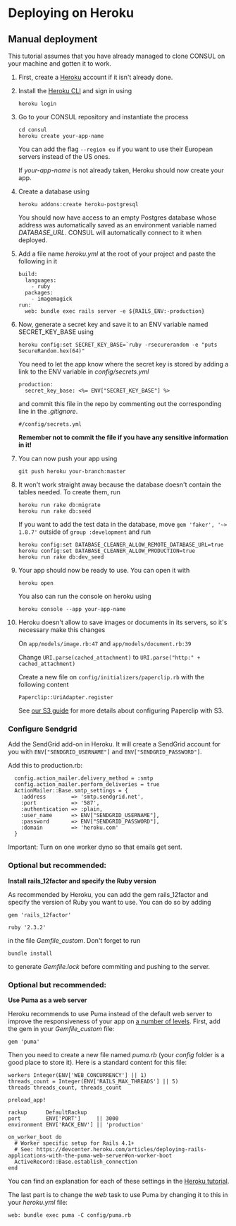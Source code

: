 # Deploying on Heroku

## Manual deployment

This tutorial assumes that you have already managed to clone CONSUL on your machine and gotten it to work.

1. First, create a [Heroku](https://www.heroku.com) account if it isn't already done.
2. Install the [Heroku CLI](https://devcenter.heroku.com/articles/heroku-cli) and sign in using

   ```
   heroku login
   ```

3. Go to your CONSUL repository and instantiate the process

   ```
   cd consul
   heroku create your-app-name
   ```

   You can add the flag `--region eu` if you want to use their European servers instead of the US ones.

   If _your-app-name_ is not already taken, Heroku should now create your app.

4. Create a database using

   ```
   heroku addons:create heroku-postgresql
   ```

   You should now have access to an empty Postgres database whose address was automatically saved as an environment variable named _DATABASE\_URL_. CONSUL will automatically connect to it when deployed.

5. Add a file name _heroku.yml_ at the root of your project and paste the following in it

    ```
    build:
      languages:
        - ruby
      packages:
        - imagemagick
    run:
      web: bundle exec rails server -e ${RAILS_ENV:-production}
    ```

6. Now, generate a secret key and save it to an ENV variable named SECRET\_KEY\_BASE using

    ```
    heroku config:set SECRET_KEY_BASE=`ruby -rsecurerandom -e "puts SecureRandom.hex(64)"
    ```

    You need to let the app know where the secret key is stored by adding a link to the ENV variable in _config/secrets.yml_

    ```
    production:
      secret_key_base: <%= ENV["SECRET_KEY_BASE"] %>
    ```

    and commit this file in the repo by commenting out the corresponding line in the _.gitignore_.

    ```
    #/config/secrets.yml
    ```

    **Remember not to commit the file if you have any sensitive information in it!**

7. You can now push your app using

    ```
    git push heroku your-branch:master
    ```

8. It won't work straight away because the database doesn't contain the tables needed. To create them, run

    ```
    heroku run rake db:migrate
    heroku run rake db:seed
    ```

    If you want to add the test data in the database, move `gem 'faker', '~> 1.8.7'` outside of `group :development` and run

    ```
    heroku config:set DATABASE_CLEANER_ALLOW_REMOTE_DATABASE_URL=true
    heroku config:set DATABASE_CLEANER_ALLOW_PRODUCTION=true
    heroku run rake db:dev_seed
    ```

9. Your app should now be ready to use. You can open it with

    ```
    heroku open
    ```

    You also can run the console on heroku using

    ```
    heroku console --app your-app-name
    ```

10. Heroku doesn't allow to save images or documents in its servers, so it's necessary make this changes

    On `app/models/image.rb:47` and `app/models/document.rb:39`

    Change  `URI.parse(cached_attachment)` to `URI.parse("http:" + cached_attachment)`

    Create a new file on `config/initializers/paperclip.rb` with the following content

    ```
    Paperclip::UriAdapter.register
    ```

    See [our S3 guide](../getting_started/using-aws-s3-as-storage.md) for more details about configuring Paperclip with S3.

### Configure Sendgrid
Add the SendGrid add-on in Heroku.  It will create a SendGrid account for you with `ENV["SENDGRID_USERNAME"]` and `ENV["SENDGRID_PASSWORD"]`.

Add this to production.rb:
```
  config.action_mailer.delivery_method = :smtp
  config.action_mailer.perform_deliveries = true
  ActionMailer::Base.smtp_settings = {
    :address        => 'smtp.sendgrid.net',
    :port           => '587',
    :authentication => :plain,
    :user_name      => ENV["SENDGRID_USERNAME"],
    :password       => ENV["SENDGRID_PASSWORD"],
    :domain         => 'heroku.com'
  }
```

Important: Turn on one worker dyno so that emails get sent.

### Optional but recommended:

**Install rails\_12factor and specify the Ruby version**

As recommended by Heroku, you can add the gem rails\_12factor and specify the version of Ruby you want to use. You can do so by adding

```
gem 'rails_12factor'

ruby '2.3.2'
```

in the file _Gemfile\_custom_. Don't forget to run

```
bundle install
```

to generate _Gemfile.lock_ before commiting and pushing to the server.

### Optional but recommended:

**Use Puma as a web server**

Heroku recommends to use Puma instead of the default web server to improve the responsiveness of your app on [a number of levels](http://blog.scoutapp.com/articles/2017/02/10/which-ruby-app-server-is-right-for-you). First, add the gem in your _Gemfile\_custom_ file:

  ```
  gem 'puma'
  ```

Then you need to create a new file named _puma.rb_ \(your _config_ folder is a good place to store it\). Here is a standard content for this file:

  ```
  workers Integer(ENV['WEB_CONCURRENCY'] || 1)
  threads_count = Integer(ENV['RAILS_MAX_THREADS'] || 5)
  threads threads_count, threads_count

  preload_app!

  rackup      DefaultRackup
  port        ENV['PORT']     || 3000
  environment ENV['RACK_ENV'] || 'production'

  on_worker_boot do
    # Worker specific setup for Rails 4.1+
    # See: https://devcenter.heroku.com/articles/deploying-rails-applications-with-the-puma-web-server#on-worker-boot
    ActiveRecord::Base.establish_connection
  end
  ```

You can find an explanation for each of these settings in the [Heroku tutorial](https://devcenter.heroku.com/articles/deploying-rails-applications-with-the-puma-web-server).

The last part is to change the _web_ task to use Puma by changing it to this in your _heroku.yml_ file:

  ```
  web: bundle exec puma -C config/puma.rb
  ```
